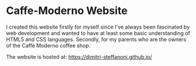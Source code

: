 # Caffe-Moderno Website

I created this website firstly for myself since I've always been fascinated by web development and wanted to have at least some basic understanding of HTML5 and CSS languages. Secondly, for my parents who are the owners of the Caffè Moderno coffee shop.

The website is hosted at: https://dimitri-steffanoni.github.io/
